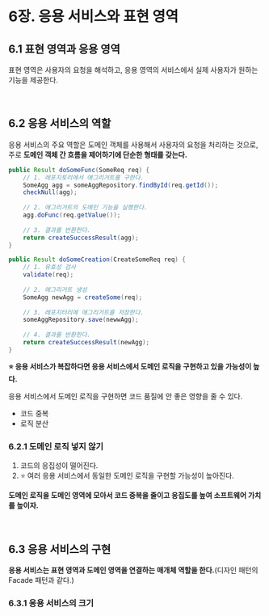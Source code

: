 # 6장. 응용 서비스와 표현 영역

## 6.1 표현 영역과 응용 영역

표현 영역은 사용자의 요청을 해석하고, 응용 영역의 서비스에서 실제 사용자가 원하는 기능을 제공한다.

<br>

## 6.2 응용 서비스의 역할

응용 서비스의 주요 역할은 도메인 객체를 사용해서 사용자의 요청을 처리하는 것으로, 주로 **도메인 객체 간 흐름을 제어하기에 단순한 형태를 갖는다.**

```java
public Result doSomeFunc(SomeReq req) {
    // 1. 레포지토리에서 애그리거트를 구한다.
    SomeAgg agg = someAggRepository.findById(req.getId());
    checkNull(agg);
    
    // 2. 애그리거트의 도메인 기능을 실행한다.
    agg.doFunc(req.getValue());
    
    // 3. 결과를 반환한다.
    return createSuccessResult(agg);
}
```

```java
public Result doSomeCreation(CreateSomeReq req) {
    // 1. 유효성 검사
    validate(req);
    
    // 2. 애그리거트 생성
    SomeAgg newAgg = createSome(req);
    
    // 3. 레포지터리에 애그리거트를 저장한다.
    someAggRepository.save(newwAgg);
    
    // 4. 결과를 반환한다.
    return createSuccessResult(newAgg);
}
```

**⭐ 응용 서비스가 복잡하다면 응용 서비스에서 도메인 로직을 구현하고 있을 가능성이 높다.**

응용 서비스에서 도메인 로직을 구현하면 코드 품질에 안 좋은 영향을 줄 수 있다.
- 코드 중복
- 로직 분산

### 6.2.1 도메인 로직 넣지 않기

1. 코드의 응집성이 떨어진다.
2. ⭐ 여러 응용 서비스에서 동일한 도메인 로직을 구현할 가능성이 높아진다.

**도메인 로직을 도메인 영역에 모아서 코드 중복을 줄이고 응집도를 높여 소프트웨어 가치를 높이자.**

<br>

## 6.3 응용 서비스의 구현

**응용 서비스는 표현 영역과 도메인 영역을 연결하는 매개체 역할을 한다.**(디자인 패턴의 Facade 패턴과 같다.)

### 6.3.1 응용 서비스의 크기

